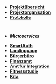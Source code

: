 * [**Projektübersicht**](_einleitung/projektuebersicht)
* [**Projektorganisation**](_einleitung/projektorganisation)
* [**Protokolle**](_einleitung/protokolle)

<br>

- ***Microservices***

* [**SmartAuth**](Auth/index)
* [**Landingpage**](landingpage/index)
* [**Bürgerbüro**](buergerbuero/index)
* [**Finanzamt**](finanzamt/index)
* [**Amt für Integration**](amt_fuer_integration/index)
* [**Fitnessstudio**](fitnessstudio/index)
* [**Kita**](kita/index)
